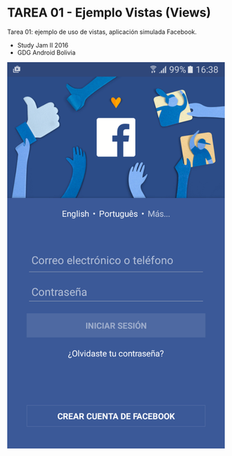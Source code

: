 TAREA 01 - Ejemplo Vistas (Views)
=================================

Tarea 01: ejemplo de uso de vistas, aplicación simulada Facebook. 
* Study Jam II 2016
* GDG Android Bolivia


![Demo Aplicacion](/img/Captura00.png)

